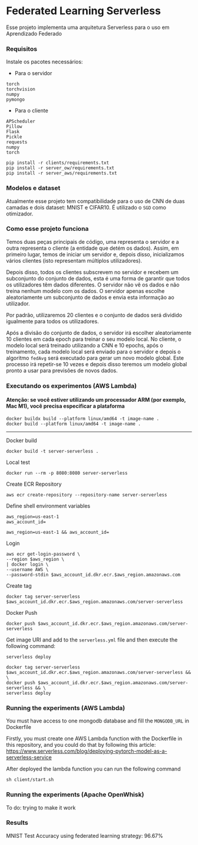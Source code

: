 # Federated Learning Serverless
Esse projeto implementa uma arquitetura Serverless para o uso em Aprendizado Federado

### Requisitos
Instale os pacotes necessários:

- Para o servidor
```
torch
torchvision
numpy
pymongo
```

- Para o cliente
```
APScheduler
Pillow
Flask
Pickle
requests
numpy
torch
```

```
pip install -r clients/requirements.txt
pip install -r server_ow/requirements.txt
pip install -r server_aws/requirements.txt
```

### Modelos e dataset
Atualmente esse projeto tem compatibilidade para o uso de CNN de duas camadas e dois dataset: MNIST e CIFAR10. É utilizado
o `SGD` como otimizador.

### Como esse projeto funciona
Temos duas peças principais de código, uma representa o servidor e a outra representa o cliente (a entidade que detém 
os dados). Assim, em primeiro lugar, temos de iniciar um servidor e, depois disso, inicializamos vários clientes (isto 
representam múltiplos utilizadores).

Depois disso, todos os clientes subscrevem no servidor e recebem um subconjunto do conjunto de dados, 
esta é uma forma de garantir que todos os utilizadores têm dados diferentes. 
O servidor não vê os dados e não treina nenhum modelo com os dados. O servidor 
apenas escolhe aleatoriamente um subconjunto de dados e envia esta informação ao utilizador.

Por padrão, utilizaremos 20 clientes e o conjunto de dados será dividido igualmente para todos os utilizadores.

Após a divisão do conjunto de dados, o servidor irá escolher aleatoriamente 10 clientes em cada epoch para treinar o seu modelo local.
No cliente, o modelo local será treinado utilizando a CNN e 10 epochs, após o treinamento, cada modelo local será
enviado para o servidor e depois o algoritmo `fedAvg` será executado para gerar um novo modelo global. 
Este processo irá repetir-se 10 vezes e depois disso teremos um modelo global pronto a usar para previsões de novos dados.

### Executando os experimentos (AWS Lambda)
#### Atenção: se você estiver utilizando um processador ARM (por exemplo, Mac M1), você precisa especificar a plataforma
```
docker buildx build --platform linux/amd64 -t image-name .
docker build --platform linux/amd64 -t image-name .
```
---
Docker build
```
docker build -t server-serverless .
```

Local test
```
docker run --rm -p 8080:8080 server-serverless
```


Create ECR Repository
```
aws ecr create-repository --repository-name server-serverless
```

Define shell environment variables
```
aws_region=us-east-1
aws_account_id=

aws_region=us-east-1 && aws_account_id=
```

Login
```
aws ecr get-login-password \
--region $aws_region \
| docker login \
--username AWS \
--password-stdin $aws_account_id.dkr.ecr.$aws_region.amazonaws.com
```

Create tag
```
docker tag server-serverless $aws_account_id.dkr.ecr.$aws_region.amazonaws.com/server-serverless
```
Docker Push
```
docker push $aws_account_id.dkr.ecr.$aws_region.amazonaws.com/server-serverless
```

Get image URI and add to the `serverless.yml` file and then execute the following command:
```
serverless deploy
```

```
docker tag server-serverless $aws_account_id.dkr.ecr.$aws_region.amazonaws.com/server-serverless && \
docker push $aws_account_id.dkr.ecr.$aws_region.amazonaws.com/server-serverless && \
serverless deploy
```

### Running the experiments (AWS Lambda)
You must have access to one mongodb database and fill the `MONGODB_URL` in Dockerfile

Firstly, you must create one AWS Lambda function with the Dockerfile in this repository, and you could do that by
following this article: https://www.serverless.com/blog/deploying-pytorch-model-as-a-serverless-service

After deployed the lambda function you can run the following command
```
sh client/start.sh
```

### Running the experiments (Apache OpenWhisk)
To do: trying to make it work 

### Results
MNIST Test Accuracy using federated learning strategy: 96.67%

